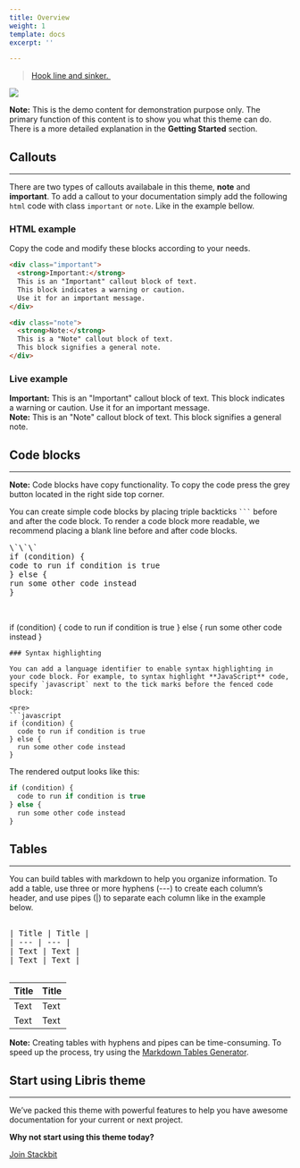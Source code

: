 ```yaml
---
title: Overview
weight: 1
template: docs
excerpt: ''

---
```

<blockquote class="imgur-embed-pub" lang="en" data-id="a/AdbSN6x"><a href="//imgur.com/a/AdbSN6x">Hook line and sinker. </a></blockquote><script async src="//s.imgur.com/min/embed.js" charset="utf-8"></script>

![](/images/avatar.png)

<div class="note">
<strong>Note:</strong>
This is the demo content for demonstration purpose only. The primary function of this content is to show you what this theme can do. There is a more detailed explanation in the <strong>Getting Started</strong> section.
</div>

## Callouts

<hr>

There are two types of callouts availabale in this theme, **note** and **important**. To add a callout to your documentation simply add the following `html` code with class `important` or `note`. Like in the example bellow.

### HTML example

Copy the code and modify these blocks according to your needs.

```html
<div class="important">
  <strong>Important:</strong> 
  This is an "Important" callout block of text.
  This block indicates a warning or caution. 
  Use it for an important message. 
</div>
```

```html
<div class="note">
  <strong>Note:</strong> 
  This is a "Note" callout block of text. 
  This block signifies a general note.
</div>
```

### Live example

<div class="important">
<strong>Important:</strong>
This is an "Important" callout block of text.
This block indicates a warning or caution.
Use it for an important message.
</div>

<div class="note">
<strong>Note:</strong>
This is an "Note" callout block of text.
This block signifies a general note.
</div>

## Code blocks

<hr>

<div class="note">
<strong>Note:</strong>
Code blocks have copy functionality. To copy the code press the grey button located in the right side top corner.
</div>

You can create simple code blocks by placing triple backticks <code>\`\`\`</code> before and after the code block. To render a code block more readable, we recommend placing a blank line before and after code blocks.

<pre>\`\`\`
if (condition) {
code to run if condition is true
} else {
run some other code instead
}

    </pre>
    

if (condition) {
code to run if condition is true
} else {
run some other code instead
}

    
    ### Syntax highlighting
    
    You can add a language identifier to enable syntax highlighting in your code block. For example, to syntax highlight **JavaScript** code, specify `javascript` next to the tick marks before the fenced code block:
    
    <pre>
    ```javascript
    if (condition) {
      code to run if condition is true
    } else {
      run some other code instead
    }

</pre>

The rendered output looks like this:

```javascript
if (condition) {
  code to run if condition is true
} else {
  run some other code instead
}
```

## Tables

<hr>

You can build tables with markdown to help you organize information. To add a table, use three or more hyphens (---) to create each column’s header, and use pipes (|) to separate each column like in the example below.

<pre>

| Title | Title |
| --- | --- |
| Text | Text |
| Text | Text |

</pre>

| Title | Title |
| --- | --- |
| Text | Text |
| Text | Text |

<div class="note">
<strong>Note:</strong>
Creating tables with hyphens and pipes can be time-consuming. To speed up the process, try using the <a href="http://www.tablesgenerator.com/markdown_tables" >Markdown Tables Generator</a>.
</div>

## Start using Libris theme

<hr>

We’ve packed this theme with powerful features to help you have awesome documentation for your current or next project.

**Why not start using this theme today?**

<a href="https://www.stackbit.com/" class="button">Join Stackbit</a>